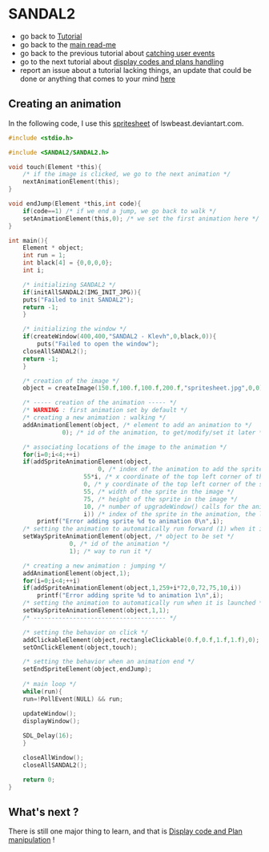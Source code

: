 # SANDAL2

* go back to [Tutorial](Tutorial.md)
* go back to the [main read-me](../README.md)
* go back to the previous tutorial about [catching user events](events.md)
* go to the next tutorial about [display codes and plans handling](dc_plan.md)
* report an issue about a tutorial lacking things, an update that could be done or anything that comes to your mind [here](https://github.com/Klevh/SANDAL2/issues/new)

## Creating an animation

In the following code, I use this [spritesheet](https://github.com/Klevh/SANDAL2/raw/master/downloadable/spritesheet.jpg) of lswbeast.deviantart.com.

```c
#include <stdio.h>

#include <SANDAL2/SANDAL2.h>

void touch(Element *this){
    /* if the image is clicked, we go to the next animation */
    nextAnimationElement(this);
}

void endJump(Element *this,int code){
    if(code==1) /* if we end a jump, we go back to walk */
	setAnimationElement(this,0); /* we set the first animation here */
}

int main(){
    Element * object;
    int run = 1;
    int black[4] = {0,0,0,0};
    int i;

    /* initializing SANDAL2 */
    if(initAllSANDAL2(IMG_INIT_JPG)){
	puts("Failed to init SANDAL2");
	return -1;
    }

    /* initializing the window */
    if(createWindow(400,400,"SANDAL2 - Klevh",0,black,0)){
        puts("Failed to open the window");
	closeAllSANDAL2();
	return -1;
    }

    /* creation of the image */
    object = createImage(150.f,100.f,100.f,200.f,"spritesheet.jpg",0,0);

    /* ----- creation of the animation ----- */
    /* WARNING : first animation set by default */
    /* creating a new animation : walking */
    addAnimationElement(object, /* element to add an animation to */
			   0); /* id of the animation, to get/modify/set it later *

    /* associating locations of the image to the animation */
    for(i=0;i<4;++i)
	if(addSpriteAnimationElement(object,
			             0, /* index of the animation to add the sprite to */
				     55*i, /* x coordinate of the top left corner of the sprite in the image */
				     0, /* y coordinate of the top left corner of the sprite in the image */
				     55, /* width of the sprite in the image */
				     75, /* height of the sprite in the image */
				     10, /* number of upgradeWindow() calls for the animation to go from this sprite to the next one */
				     i)) /* index of the sprite in the animation, the last one added is the first one to run in normal way */
	    printf("Error adding sprite %d to animation 0\n",i);
    /* setting the animation to automatically run forward (1) when it is launched (can be set to manual (0) or automatic backward (-1)) */
    setWaySpriteAnimationElement(object, /* object to be set */
				 0, /* id of the animation */
				 1); /* way to run it */

    /* creating a new animation : jumping */
    addAnimationElement(object,1);
    for(i=0;i<4;++i)
	if(addSpriteAnimationElement(object,1,259+i*72,0,72,75,10,i))
	    printf("Error adding sprite %d to animation 1\n",i);
    /* setting the animation to automatically run when it is launched */
    setWaySpriteAnimationElement(object,1,1);
    /* ------------------------------------- */

    /* setting the behavior on click */
    addClickableElement(object,rectangleClickable(0.f,0.f,1.f,1.f),0);
    setOnClickElement(object,touch);

    /* setting the behavior when an animation end */
    setEndSpriteElement(object,endJump);
    
    /* main loop */
    while(run){
	run=!PollEvent(NULL) && run;

	updateWindow();
	displayWindow();
	
	SDL_Delay(16);
    }

    closeAllWindow();
    closeAllSANDAL2();

    return 0;
}
```

## What's next ?

There is still one major thing to learn, and that is [Display code and Plan manipulation](dc_plan.md) !